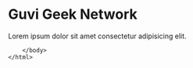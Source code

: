 <html lang="en">
    <head>
        <title>
                guvi
        </title>
    </head>
    <body>
        <h1> Guvi Geek Network </h1>
    <div>
        Lorem ipsum dolor sit amet consectetur adipisicing elit.
        <div>
            
                
        
        </body>
    </html>

